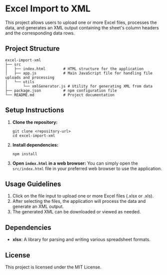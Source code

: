 # Excel Import to XML

This project allows users to upload one or more Excel files, processes the data, and generates an XML output containing the sheet's column headers and the corresponding data rows.

## Project Structure

```
excel-import-xml
├── src
│   ├── index.html        # HTML structure for the application
│   ├── app.js            # Main JavaScript file for handling file uploads and processing
│   └── utils
│       └── xmlGenerator.js # Utility for generating XML from data
├── package.json          # npm configuration file
└── README.md             # Project documentation
```

## Setup Instructions

1. **Clone the repository:**
   ```
   git clone <repository-url>
   cd excel-import-xml
   ```

2. **Install dependencies:**
   ```
   npm install
   ```

3. **Open `index.html` in a web browser:**
   You can simply open the `src/index.html` file in your preferred web browser to use the application.

## Usage Guidelines

1. Click on the file input to upload one or more Excel files (.xlsx or .xls).
2. After selecting the files, the application will process the data and generate an XML output.
3. The generated XML can be downloaded or viewed as needed.

## Dependencies

- **xlsx**: A library for parsing and writing various spreadsheet formats.

## License

This project is licensed under the MIT License.